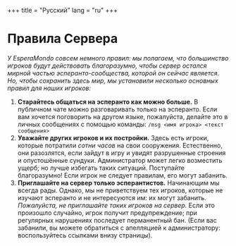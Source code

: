 +++
title = "Русский"
lang = "ru"
+++

# Правила Сервера

_У EsperaMondo совсем немного правил: мы полагаем, что большинство игроков будут действовать благоразумно, чтобы сервер остался мирной частью эсперанто-сообщества, которой он сейчас является.
Но, чтобы сохранить здесь мир, мы установили несколько основных правил для наших игроков:_

1.  **Старайтесь общаться на эсперанто как можно больше.**
    В публичном чате можно разговаривать только на эсперанто.
    Если вам хочется поговорить на другом языке, пожалуйста, делайте это в личных сообщениях с помощью команды: `/msg <имя игрока> <текст сообщения>`
2.  **Уважайте других игроков и их постройки.**
    Здесь есть игроки, которые потратили _сотни часов_ на свои сооружения.
    Естественно, они разозлятся, если зайдут в игру и увидят разрушенные строения и опустошённые сундуки.
    Администратор может легко возместить ущерб; но лучше избегать таких ситуаций.
    Поступайте благоразумно! Если игрок не следует правилам, его могут забанить.
3.  **Приглашайте на сервер только эсперантистов.**
    Начинающим мы всегда рады.
    Однако, мы не приветствуем тех игроков, которые не изучают эсперанто и не интересуются им: их могут забанить.
    _Пожалуйста, не приглашайте таких игроков на сервер._
    Если это произошло случайно, игрок получит предупреждение; при регулярных нарушениях последует перманентный бан.
    (Если вас забанили, вы можете обратиться с апелляцией к администратору: воспользуйтесь ссылками внизу страницы).
